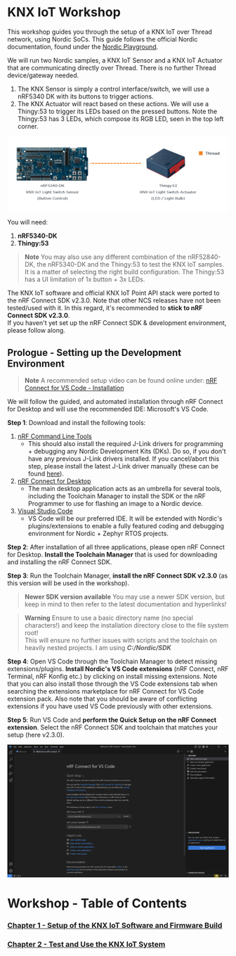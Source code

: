 # KNX IoT Workshop
This workshop guides you through the setup of a KNX IoT over Thread network, using Nordic SoCs.
This guide follows the official Nordic documentation, found under the [Nordic Playground](https://nordicplayground.github.io/nrf-knx-iot/index.html).

We will run two Nordic samples, a KNX IoT Sensor and a KNX IoT Actuator that are communicating directly over Thread. There is no further Thread device/gateway needed.<br>

1. The KNX Sensor is simply a control interface/switch, we will use a nRF5340 DK with its buttons to trigger actions. 
2. The KNX Actuator will react based on these actions. We will use a Thingy:53 to trigger its LEDs based on the pressed buttons. Note the Thingy:53 has 3 LEDs, which compose its RGB LED, seen in the top left corner.

<img src="images/prefix_KNX_setup.PNG" alt="KNX IoT Network Setup" width="700px"/><br>

You will need:<br>

1. **nRF5340-DK**
2. **Thingy:53**

> **Note**
> You may also use any different combination of the nRF52840-DK, the nRF5340-DK and the Thingy:53 to test the KNX IoT samples. It is a matter of selecting the right build configuration. The Thingy:53 has a UI limitation of 1x button + 3x LEDs.

The KNX IoT software and official KNX IoT Point API stack were ported to the nRF Connect SDK v2.3.0. Note that other NCS releases have not been tested/used with it. In this regard, it's recommended to **stick to nRF Connect SDK v2.3.0**. <br>
If you haven't yet set up the nRF Connect SDK & development environment, please follow along.

## Prologue - Setting up the Development Environment
> **Note**
> A recommended setup video can be found online under: [nRF Connect for VS Code - Installation](https://www.youtube.com/watch?v=zcMCaODyISo)

We will follow the guided, and automated installation through nRF Connect for Desktop and will use the recommended IDE: Microsoft's VS Code.

**Step 1**: Download and install the following tools:
1. [nRF Command Line Tools](https://www.nordicsemi.com/Products/Development-tools/nrf-command-line-tools/download)
   - This should also install the required J-Link drivers for programming + debugging any Nordic Development Kits (DKs). Do so, if you don't have any previous J-Link drivers installed. If you cancel/abort this step, please install the latest J-Link driver manually (these can be found [here](https://www.segger.com/downloads/jlink/)).
2. [nRF Connect for Desktop](https://www.nordicsemi.com/Products/Development-tools/nRF-Connect-for-Desktop/Download)
   - The main desktop application acts as an umbrella for several tools, including the Toolchain Manager to install the SDK or the nRF Programmer to use for flashing an image to a Nordic device.
3. [Visual Studio Code](https://code.visualstudio.com/Download)
   - VS Code will be our preferred IDE. It will be extended with Nordic's plugins/extensions to enable a fully featured coding and debugging environment for Nordic + Zephyr RTOS projects.
  
**Step 2**: After installation of all three applications, please open nRF Connect for Desktop. **Install the Toolchain Manager** that is used for downloading and installing the nRF Connect SDK.

**Step 3**: Run the Toolchain Manager, **install the nRF Connect SDK v2.3.0** (as this version will be used in the workshop).
> **Newer SDK version available** You may use a newer SDK version, but keep in mind to then refer to the latest documentation and hyperlinks!

> **Warning**
> Ensure to use a basic directory name (no special characters!) and keep the installation directory close to the file system root! <br> This will ensure no further issues with scripts and the toolchain on heavily nested projects. I am using ***C:/Nordic/SDK***

**Step 4**: Open VS Code through the Toolchain Manager to detect missing extensions/plugins. **Install Nordic's VS Code extensions** (nRF Connect, nRF Terminal, nRF Konfig etc.) by clicking on install missing extensions. Note that you can also install those through the VS Code extensions tab when searching the extensions marketplace for nRF Connect for VS Code extension pack. Also note that you should be aware of conflicting extensions if you have used VS Code previously with other extensions.

**Step 5**: Run VS Code and **perform the Quick Setup on the nRF Connect extension**. Select the nRF Connect SDK and toolchain that matches your setup (here v2.3.0).

![](images/prefix_quick_setup.png)

# Workshop - Table of Contents
### [Chapter 1 - Setup of the KNX IoT Software and Firmware Build](./1_SetupSW_BuildFirmware.md)
### [Chapter 2 - Test and Use the KNX IoT System](./2_KNX_Control.md)